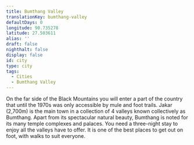 ```yaml
---
title: Bumthang Valley
translationKey: bumthang-valley
defaultDays: 0
longitude: 90.735278
latitude: 27.503611
alias: ''
draft: false
nighthalt: false
display: false
id: city
type: city
tags:
  - Cities
  - Bumthang Valley
---
```

On the far side of the Black Mountains you will enter a part of the country that until the 1970s was only accessible by mule and foot trails. Jakar (2,700m) is the main town in a collection of 4 valleys known collectively as Bumthang.     Apart from its spectacular natural beauty, Bumthang is noted for its many temple complexes and palaces. You need a three-night stay to enjoy all the valleys have to offer. It is one of the best places to get out on foot, with walks to suit everyone.   
